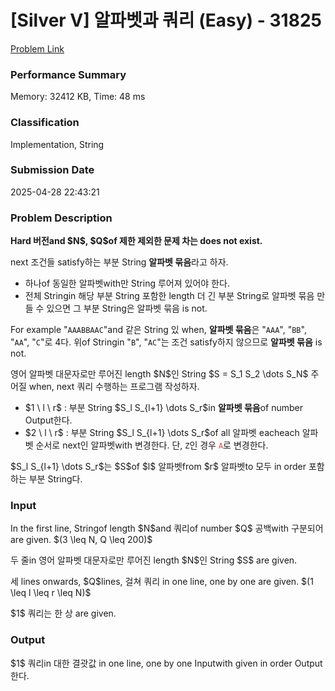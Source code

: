 <!-- Official English translation (US) — human-reviewed -->
<!-- Original: README.md -->
<!-- Translation generated: 2025-10-26 16:46:49 UTC -->

# [Silver V] 알파벳과 쿼리 (Easy) - 31825 

[Problem Link](https://www.acmicpc.net/problem/31825) 

### Performance Summary

Memory: 32412 KB, Time: 48 ms

### Classification

Implementation, String

### Submission Date

2025-04-28 22:43:21

### Problem Description

<p><strong>Hard 버전and $N$, $Q$of 제한 제외한 문제 차는 does not exist.</strong></p>

<p>next 조건들 satisfy하는 부분 String <strong>알파벳 묶음</strong>라고 하자.</p>

<ul>
	<li>하나of 동일한 알파벳with만 String 루어져 있어야 한다.</li>
	<li>전체 Stringin 해당 부분 String 포함한 length 더 긴 부분 String로 알파벳 묶음 만들 수 있으면 그 부분 String은 알파벳 묶음 is not.</li>
</ul>

<p>For example "<code>AAABBAAC</code>"and 같은 String 있 when, <strong>알파벳 묶음</strong>은 "<code>AAA</code>", "<code>BB</code>", "<code>AA</code>", "<code>C</code>"로 4다. 위of Stringin "<code>B</code>", "<code>AC</code>"는 조건 satisfy하지 않으므로 <strong>알파벳 묶음</strong> is not.</p>

<p>영어 알파벳 대문자로만 루어진 length $N$인 String $S = S_1 S_2 \dots S_N$ 주어질 when, next 쿼리 수행하는 프로그램 작성하자.</p>

<ul>
	<li>$1 \ l \ r$ : 부분 String $S_l S_{l+1} \dots S_r$in <strong>알파벳 묶음</strong>of number Output한다.</li>
	<li>$2 \ l \ r$ : 부분 String $S_l S_{l+1} \dots S_r$of all 알파벳 eacheach 알파벳 순서로 next인 알파벳with 변경한다. 단, <code><span color="#e74c3c">Z</span></code>인 경우 <code><span style="color:#e74c3c">A</span></code>로 변경한다.</li>
</ul>

<p>$S_l S_{l+1} \dots S_r$는 $S$of $l$ 알파벳from $r$ 알파벳to 모두 in order 포함하는 부분 String다.</p>

### Input 

 <p>In the first line, Stringof length $N$and 쿼리of number $Q$ 공백with 구분되어 are given. $(3 \leq N, Q \leq 200)$</p>

<p>두  줄in 영어 알파벳 대문자로만 루어진 length $N$인 String $S$ are given.</p>

<p>세  lines onwards, $Q$lines, 걸쳐 쿼리 in one line, one by one are given. $(1 \leq l \leq r \leq N)$</p>

<p>$1$ 쿼리는 한  상 are given.</p>

### Output 

 <p>$1$ 쿼리in 대한 결괏값 in one line, one by one Inputwith given in order Output한다.</p>

